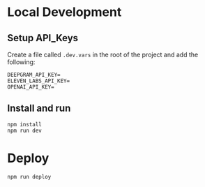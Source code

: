# Local Development

## Setup API_Keys

Create a file called `.dev.vars` in the root of the project and add the following:

```
DEEPGRAM_API_KEY=
ELEVEN_LABS_API_KEY=
OPENAI_API_KEY=
```

## Install and run

```
npm install
npm run dev
```

# Deploy

```
npm run deploy
```
